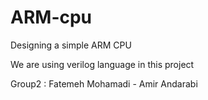 # ARM-cpu

Designing a simple ARM CPU 

We are using verilog language in this project

Group2 : Fatemeh Mohamadi - Amir Andarabi


